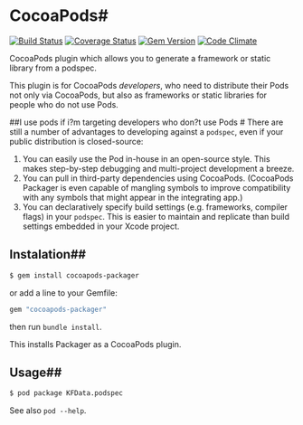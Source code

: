 # CocoaPods#     
[![Build Status](http://img.shields.io/travis/CocoaPods/cocoapods-packager/master.svg?style=flat)](https://travis-ci.org/CocoaPods/cocoapods-packager)
[![Coverage Status](https://img.shields.io/coveralls/CocoaPods/cocoapods-packager.svg)](https://coveralls.io/r/CocoaPods/cocoapods-packager?branch=master)
[![Gem Version](http://img.shields.io/gem/v/cocoapods-packager.svg?style=flat)](http://badge.fury.io/rb/cocoapods-packager)
[![Code Climate](http://img.shields.io/codeclimate/github/CocoaPods/cocoapods-packager.svg?style=flat)](https://codeclimate.com/github/CocoaPods/cocoapods-packager)

CocoaPods plugin which allows you to generate a framework or static library from a podspec.

This plugin is for CocoaPods *developers*, who need to distribute their Pods not only via CocoaPods, but also as frameworks or static libraries for people who do not use Pods.

##I use pods if i?m targeting developers who don?t use Pods #
There are still a number of advantages to developing against a `podspec`, even if your public distribution is closed-source:

1. You can easily use the Pod in-house in an open-source style. This makes step-by-step debugging and multi-project development a breeze.
2. You can pull in third-party dependencies using CocoaPods. (CocoaPods Packager is even capable of mangling symbols to improve compatibility with any symbols that might appear in the integrating app.)
3. You can declaratively specify build settings (e.g. frameworks, compiler flags) in your `podspec`. This is easier to maintain and replicate than build settings embedded in your Xcode project.

## Instalation##

```sh
$ gem install cocoapods-packager
```

or add a line to your Gemfile:

```ruby
gem "cocoapods-packager"
```

then run `bundle install`.

This installs Packager as a CocoaPods plugin.

## Usage##
```bash
$ pod package KFData.podspec
```

See also `pod --help`.
